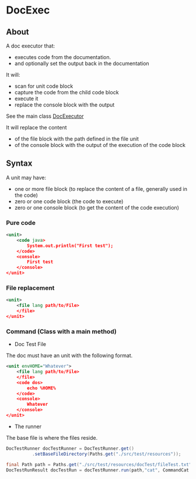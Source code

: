 # DocExec


## About
A doc executor that:
* executes code from the documentation.
* and optionally set the output back in the documentation

It will:
* scan for unit code block
* capture the code from the child code block
* execute it
* replace the console block with the output

See the main class [DocExecutor](./src/main/java/net/bytle/docExec/DocExecutor.java)

It will replace the content
  * of the file block with the path defined in the file unit
  * of the console block with the output of the execution of the code block

## Syntax

A unit may have:
  * one or more file block (to replace the content of a file, generally used in the code)
  * zero or one code block (the code to execute)
  * zero or one console block (to get the content of the code execution)

### Pure code

```xml
<unit>
    <code java>
        System.out.println("First test");
    </code>
    <console>
        First test
    </console>
</unit>
```

### File replacement

```xml
<unit>
    <file lang path/to/File>
    </file>
</unit>
```

### Command (Class with a main method)

  * Doc Test File

The doc must have an unit with the following format.

```xml
<unit envHOME="Whatever">
    <file lang path/to/File>
    </file>
    <code dos>
        echo %HOME%
    </code>
    <console>
        Whatever
    </console>
</unit>
```

  * The runner

The base file is where the files reside.

```java
DocTestRunner docTestRunner = DocTestRunner.get()
          .setBaseFileDirectory(Paths.get("./src/test/resources"));

final Path path = Paths.get("./src/test/resources/docTest/fileTest.txt");
DocTestRunResult docTestRun = docTestRunner.run(path,"cat", CommandCat.class);
```
